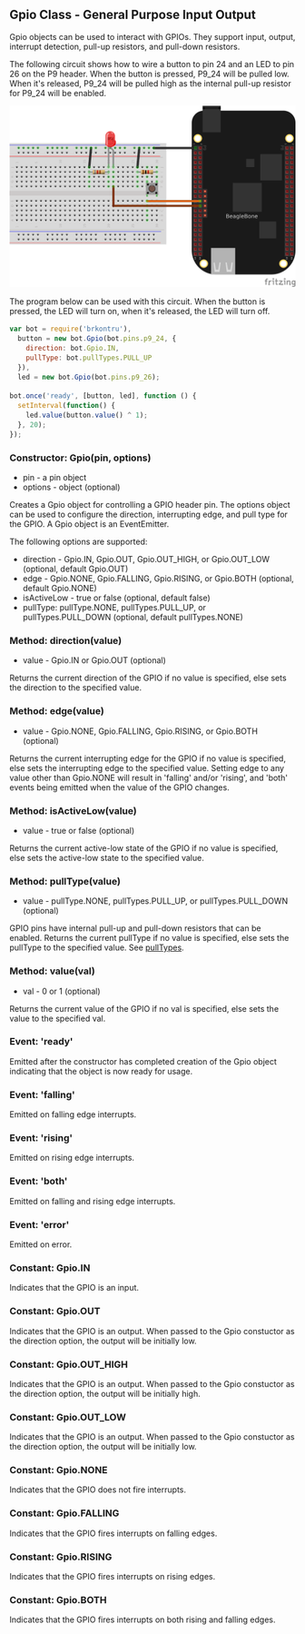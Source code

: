 ## Gpio Class - General Purpose Input Output

Gpio objects can be used to interact with GPIOs. They support input, output,
interrupt detection, pull-up resistors, and pull-down resistors.

The following circuit shows how to wire a button to pin 24 and an LED to pin
26 on the P9 header. When the button is pressed, P9_24 will be pulled low.
When it's released, P9_24 will be pulled high as the internal pull-up resistor
for P9_24 will be enabled.

<img src="https://github.com/fivdi/brkontru/raw/master/example/button-and-led.png">

The program below can be used with this circuit. When the button is pressed,
the LED will turn on, when it's released, the LED will turn off.

```js
var bot = require('brkontru'),
  button = new bot.Gpio(bot.pins.p9_24, {
    direction: bot.Gpio.IN,
    pullType: bot.pullTypes.PULL_UP
  }),
  led = new bot.Gpio(bot.pins.p9_26);

bot.once('ready', [button, led], function () {
  setInterval(function() {
    led.value(button.value() ^ 1);
  }, 20);
});
```

### Constructor: Gpio(pin, options)
- pin - a pin object
- options - object (optional)

Creates a Gpio object for controlling a GPIO header pin. The options object
can be used to configure the direction, interrupting edge, and pull type for
the GPIO. A Gpio object is an EventEmitter.

The following options are supported:
- direction - Gpio.IN, Gpio.OUT, Gpio.OUT_HIGH, or Gpio.OUT_LOW (optional, default Gpio.OUT)
- edge - Gpio.NONE, Gpio.FALLING, Gpio.RISING, or Gpio.BOTH (optional, default Gpio.NONE)
- isActiveLow - true or false (optional, default false)
- pullType: pullType.NONE, pullTypes.PULL_UP, or pullTypes.PULL_DOWN (optional, default pullTypes.NONE)

### Method: direction(value)
- value - Gpio.IN or Gpio.OUT (optional)

Returns the current direction of the GPIO if no value is specified, else sets
the direction to the specified value.

### Method: edge(value)
- value - Gpio.NONE, Gpio.FALLING, Gpio.RISING, or Gpio.BOTH (optional)

Returns the current interrupting edge for the GPIO if no value is specified,
else sets the interrupting edge to the specified value. Setting edge to any
value other than Gpio.NONE will result in 'falling' and/or 'rising', and 'both'
events being emitted when the value of the GPIO changes.

### Method: isActiveLow(value)
- value - true or false (optional)

Returns the current active-low state of the GPIO if no value is specified, else
sets the active-low state to the specified value.

### Method: pullType(value)
- value -  pullType.NONE, pullTypes.PULL_UP, or pullTypes.PULL_DOWN (optional)

GPIO pins have internal pull-up and pull-down resistors that can be enabled.
Returns the current pullType if no value is specified, else sets the pullType
to the specified value. 
See [pullTypes](https://github.com/fivdi/brkontru/blob/master/doc/pulltypes.md).

### Method: value(val)
- val - 0 or 1 (optional)

Returns the current value of the GPIO if no val is specified, else sets the
value to the specified val.

### Event: 'ready'
Emitted after the constructor has completed creation of the Gpio object
indicating that the object is now ready for usage.

### Event: 'falling'
Emitted on falling edge interrupts.

### Event: 'rising'
Emitted on rising edge interrupts.

### Event: 'both'
Emitted on falling and rising edge interrupts.

### Event: 'error'
Emitted on error.

### Constant: Gpio.IN
Indicates that the GPIO is an input.

### Constant: Gpio.OUT
Indicates that the GPIO is an output. When passed to the Gpio constuctor as the
direction option, the output will be initially low.

### Constant: Gpio.OUT_HIGH
Indicates that the GPIO is an output.  When passed to the Gpio constuctor as
the direction option, the output will be initially high.

### Constant: Gpio.OUT_LOW
Indicates that the GPIO is an output.  When passed to the Gpio constuctor as
the direction option, the output will be initially low.

### Constant: Gpio.NONE
Indicates that the GPIO does not fire interrupts.

### Constant: Gpio.FALLING
Indicates that the GPIO fires interrupts on falling edges.

### Constant: Gpio.RISING
Indicates that the GPIO fires interrupts on rising edges.

### Constant: Gpio.BOTH
Indicates that the GPIO fires interrupts on both rising and falling edges.

